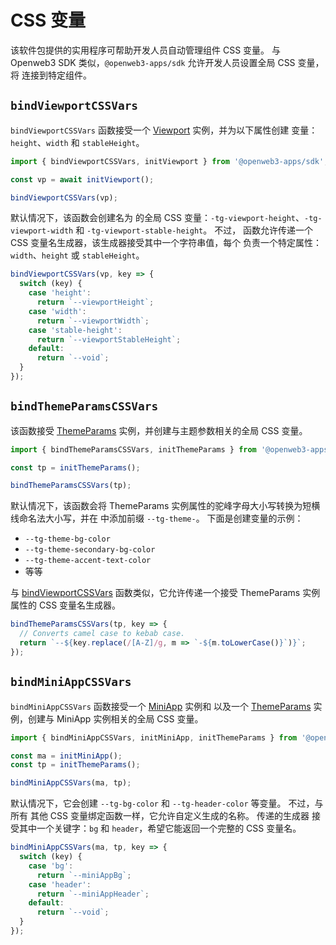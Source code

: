 # CSS 变量

该软件包提供的实用程序可帮助开发人员自动管理组件 CSS 变量。
与 Openweb3 SDK 类似，`@openweb3-apps/sdk` 允许开发人员设置全局 CSS 变量，将
连接到特定组件。

## `bindViewportCSSVars`

`bindViewportCSSVars` 函数接受一个 [Viewport](components/viewport.md) 实例，并为以下属性创建
变量：`height`、`width` 和 `stableHeight`。

```ts
import { bindViewportCSSVars, initViewport } from '@openweb3-apps/sdk';

const vp = await initViewport();

bindViewportCSSVars(vp);
```

默认情况下，该函数会创建名为
的全局 CSS 变量：`-tg-viewport-height`、`-tg-viewport-width` 和 `-tg-viewport-stable-height`。 不过，
函数允许传递一个 CSS 变量名生成器，该生成器接受其中一个字符串值，每个
负责一个特定属性：`width`、`height` 或 `stableHeight`。

```ts
bindViewportCSSVars(vp, key => {
  switch (key) {
    case 'height':
      return `--viewportHeight`;
    case 'width':
      return `--viewportWidth`;
    case 'stable-height':
      return `--viewportStableHeight`;
    default:
      return `--void`;
  }
});
```

## `bindThemeParamsCSSVars`

该函数接受 [ThemeParams](components/theme-params.md) 实例，并创建与主题参数相关的全局 CSS
变量。

```ts
import { bindThemeParamsCSSVars, initThemeParams } from '@openweb3-apps/sdk';

const tp = initThemeParams();

bindThemeParamsCSSVars(tp);
```

默认情况下，该函数会将 ThemeParams 实例属性的驼峰字母大小写转换为短横线命名法大小写，并在
中添加前缀 `--tg-theme-`。 下面是创建变量的示例：

- `--tg-theme-bg-color`
- `--tg-theme-secondary-bg-color`
- `--tg-theme-accent-text-color`
- 等等

与 [bindViewportCSSVars](#bindViewportCSSVars) 函数类似，它允许传递一个接受 ThemeParams 实例属性的 CSS
变量名生成器。

```ts
bindThemeParamsCSSVars(tp, key => {
  // Converts camel case to kebab case.
  return `--${key.replace(/[A-Z]/g, m => `-${m.toLowerCase()}`)}`;
});
```

## `bindMiniAppCSSVars`

`bindMiniAppCSSVars` 函数接受一个 [MiniApp](components/mini-app.md) 实例和
以及一个 [ThemeParams](components/theme-params.md) 实例，创建与
MiniApp 实例相关的全局 CSS 变量。

```ts
import { bindMiniAppCSSVars, initMiniApp, initThemeParams } from '@openweb3-apps/sdk';

const ma = initMiniApp();
const tp = initThemeParams();

bindMiniAppCSSVars(ma, tp);
```

默认情况下，它会创建 `--tg-bg-color` 和 `--tg-header-color` 等变量。 不过，与所有
其他 CSS 变量绑定函数一样，它允许自定义生成的名称。 传递的生成器
接受其中一个关键字：`bg` 和 `header`，希望它能返回一个完整的 CSS 变量名。

```ts
bindMiniAppCSSVars(ma, tp, key => {
  switch (key) {
    case 'bg':
      return `--miniAppBg`;
    case 'header':
      return `--miniAppHeader`;
    default:
      return `--void`;
  }
});
```
